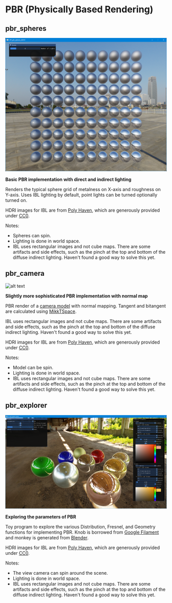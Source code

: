 # PBR (Physically Based Rendering)

## pbr_spheres
![alt text](../../images/screenshots/pbr/pbr_spheres.png?raw=true)

**Basic PBR implementation with direct and indirect lighting**

Renders the typical sphere grid of metalness on X-axis and roughness on Y-axis. 
Uses IBL lighting by default, point lights can be turned optionally turned on.

HDRI images for IBL are from [Poly Haven](https://polyhaven.com/hdris), which are generously provided under [CC0](https://polyhaven.com/license).

Notes:
* Spheres can spin.
* Lighting is done in world space.
* IBL uses rectangular images and not cube maps. There are some artifacts and side effects, such as the pinch at the top and bottom of the diffuse indirect lighting. Haven't found a good way to solve this yet.

## pbr_camera
![alt text](../../images/screenshots/pbr/pbr_camera.png?raw=true)

**Slightly more sophisticated PBR implementation with normal map**

PBR render of a [camera model](https://sketchfab.com/3d-models/dae-bilora-bella-46-camera-game-ready-asset-eeb9d9f0627f4783b5d16a8732f0d1a4)
with normal mapping. Tangent and bitangent are calculated using [MikkTSpace](https://github.com/mmikk/MikkTSpace).

IBL uses rectangular images and not cube maps. There are some artifacts and side effects, such as the 
pinch at the top and bottom of the diffuse indirect lighting. Haven't found a good way to solve
this yet.

HDRI images for IBL are from [Poly Haven](https://polyhaven.com/hdris), which are generously provided under [CC0](https://polyhaven.com/license).

Notes:
* Model can be spin.
* Lighting is done in world space.
* IBL uses rectangular images and not cube maps. There are some artifacts and side effects, such as the pinch at the top and bottom of the diffuse indirect lighting. Haven't found a good way to solve this yet.

## pbr_explorer
![alt text](../../images/screenshots/pbr/pbr_explorer.png?raw=true)

**Exploring the parameters of PBR**

Toy program to explore the various Distribution, Fresnel, and Geometry functions for implementing
PBR. Knob is borrowed from [Google Filament](https://github.com/google/filament) and monkey is generated from [Blender](https://www.blender.org/).

HDRI images for IBL are from [Poly Haven](https://polyhaven.com/hdris), which are generously provided under [CC0](https://polyhaven.com/license).

Notes:
* The view camera can spin around the scene.
* Lighting is done in world space.
* IBL uses rectangular images and not cube maps. There are some artifacts and side effects, such as the pinch at the top and bottom of the diffuse indirect lighting. Haven't found a good way to solve this yet.

